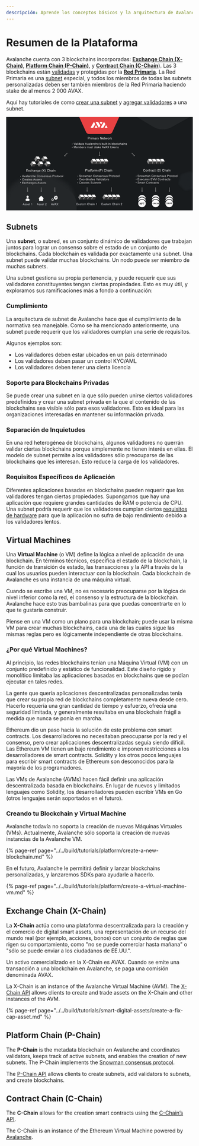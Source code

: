 ```yaml
---
descripción: Aprende los conceptos básicos y la arquitectura de Avalanche
---
```


# Resumen de la Plataforma

Avalanche cuenta con 3 blockchains incorporadas: [**Exchange Chain \(X-Chain\)**](./#exchange-chain-x-chain), [**Platform Chain \(P-Chain\)**](./#platform-chain-p-chain), y [**Contract Chain \(C-Chain**\)](./#contract-chain-c-chain). Las 3 blockchains están [validadas](http://support.avalabs.org/en/articles/4064704-what-is-a-blockchain-validator) y protegidas por la  [**Red Primaria**](http://support.avalabs.org/en/articles/4135650-what-is-the-primary-network). La Red Primaria es una [subnet](http://support.avalabs.org/en/articles/4064861-what-is-a-subnetwork-subnet) especial, y todos los miembros de todas las subnets personalizadas deben ser también miembros de la Red Primaria haciendo stake de al menos 2 000 AVAX.

Aquí hay tutoriales de como [crear una subnet](../../build/tutorials/platform/create-a-subnet.md) y [agregar validadores](../../build/tutorials/nodes-and-staking/add-a-validator.md) a una subnet.

![Primary network](../../.gitbook/assets/primary-network.png)

## Subnets

Una **subnet**, o subred, es un conjunto dinámico de validadores que trabajan juntos para lograr un consenso sobre el estado de un conjunto de blockchains. Cada blockchain es validada por exactamente una subnet. Una subnet puede validar muchas blockchains. Un nodo puede ser miembro de muchas subnets.

Una subnet gestiona su propia pertenencia, y puede requerir que sus validadores constituyentes tengan ciertas propiedades. Esto es muy útil, y exploramos sus ramificaciones más a fondo a continuación:

### Cumplimiento


La arquitectura de subnet de Avalanche hace que el cumplimiento de la normativa sea manejable. Como se ha mencionado anteriormente, una subnet puede requerir que los validadores cumplan una serie de requisitos.

Algunos ejemplos son:

* Los validadores deben estar ubicados en un país determinado
* Los validadores deben pasar un control KYC/AML
* Los validadores deben tener una cierta licencia

### Soporte para Blockchains Privadas

Se puede crear una subnet en la que sólo pueden unirse ciertos validadores predefinidos y crear una subnet privada en la que el contenido de las blockchains sea visible sólo para esos validadores. Esto es ideal para las organizaciones interesadas en mantener su información privada.

### Separación de Inquietudes

En una red heterogénea de blockchains, algunos validadores no querrán validar ciertas blockchains porque simplemente no tienen interés en ellas. El modelo de subnet permite a los validadores sólo preocuparse de las blockchains que les interesan. Esto reduce la carga de los validadores.

### Requisitos Específicos de Aplicación

Diferentes aplicaciones basadas en blockchains pueden requerir que los validadores tengan ciertas propiedades. Supongamos que hay una aplicación que requiere grandes cantidades de RAM o potencia de CPU. Una subnet podría requerir que los validadores cumplan ciertos [requisitos de hardware](http://support.avalabs.org/en/articles/4064879-technical-requirements-for-running-a-validator-node-on-avalanche) para que la aplicación no sufra de bajo rendimiento debido a los validadores lentos.

## Virtual Machines

Una **Virtual Machine** \(o VM\) 
define la lógica a nivel de aplicación de una blockchain. En términos técnicos, especifica el estado de la blockchain, la función de transición de estado, las transacciones y la API a través de la cual los usuarios pueden interactuar con la blockchain. Cada blockchain de Avalanche es una instancia de una máquina virtual.

Cuando se escribe una VM, no es necesario preocuparse por la lógica de nivel inferior como la red, el consenso y la estructura de la blockchain. Avalanche hace esto tras bambalinas para que puedas concentrarte en lo que te gustaría construir.

Piense en una VM como un plano para una blockchain; puede usar la misma VM para crear muchas blockchains, cada una de las cuales sigue las mismas reglas pero es lógicamente independiente de otras blockchains.

### ¿Por qué Virtual Machines?


Al principio, las redes blockchains tenían una Máquina Virtual \(VM\) con un conjunto predefinido y estático de funcionalidad. Este diseño rígido y monolítico limitaba las aplicaciones basadas en blockchains que se podían ejecutar en tales redes.

La gente que quería aplicaciones descentralizadas personalizadas tenía que crear su propia red de blockchains completamente nueva desde cero. Hacerlo requería una gran cantidad de tiempo y esfuerzo, ofrecía una seguridad limitada, y generalmente resultaba en una blockchain frágil a medida que nunca se ponía en marcha.

Ethereum dio un paso hacia la solución de este problema con smart contracts. Los desarrolladores no necesitaban preocuparse por la red y el consenso, pero crear aplicaciones descentralizadas seguía siendo difícil. Las Ethereum VM tienen un bajo rendimiento e imponen restricciones a los desarrolladores de smart contracts. Solidity y los otros pocos lenguajes para escribir smart contracts de Ethereum son desconocidos para la mayoría de los programadores.

Las VMs de Avalanche \(AVMs\) hacen fácil definir una aplicación descentralizada basada en blockchains. En lugar de nuevos y limitados lenguajes como Solidity, los desarrolladores pueden escribir VMs en Go \(otros lenguajes serán soportados en el futuro\).

### Creando tu Blockchain y Virtual Machine

Avalanche todavía no soporta la creación de nuevas Máquinas Virtuales \(VMs\). Actualmente, Avalanche sólo soporta la creación de nuevas instancias de la Avalanche VM.

{% page-ref page="../../build/tutorials/platform/create-a-new-blockchain.md" %}

En el futuro, Avalanche le permitirá definir y lanzar blockchains personalizadas, y lanzaremos SDKs para ayudarle a hacerlo.

{% page-ref page="../../build/tutorials/platform/create-a-virtual-machine-vm.md" %}

## Exchange Chain \(X-Chain\)

La **X-Chain** actúa como una plataforma descentralizada para la creación y el comercio de digital smart assets, una representación de un recurso del mundo real (por ejemplo, acciones, bonos) con un conjunto de reglas que rigen su comportamiento, como "no se puede comerciar hasta mañana" o "sólo se puede enviar a los ciudadanos de EE.UU.".

Un activo comercializado en la X-Chain es AVAX. Cuando se emite una transacción a una blockchain en Avalanche, se paga una comisión denominada AVAX.

La X-Chain is an instance of the Avalanche Virtual Machine \(AVM\). The [X-Chain API](../../build/avalanchego-apis/exchange-chain-x-chain-api.md) allows clients to create and trade assets on the X-Chain and other instances of the AVM.

{% page-ref page="../../build/tutorials/smart-digital-assets/create-a-fix-cap-asset.md" %}

## Platform Chain \(P-Chain\)

The **P-Chain** is the metadata blockchain on Avalanche and coordinates validators, keeps track of active subnets, and enables the creation of new subnets. The P-Chain implements the [Snowman consensus protocol](../../#snowman-consensus-protocol).

The [P-Chain API](../../build/avalanchego-apis/platform-chain-p-chain-api.md) allows clients to create subnets, add validators to subnets, and create blockchains.

## Contract Chain \(C-Chain\)

The **C-Chain** allows for the creation smart contracts using the [C-Chain’s API](../../build/avalanchego-apis/contract-chain-c-chain-api.md).

The C-Chain is an instance of the Ethereum Virtual Machine powered by [Avalanche](../../).

<!--stackedit_data:
eyJoaXN0b3J5IjpbLTYzNTAwMDY0Nyw2Nzk4MDEwMTMsNjM5MD
I1MDc3LDkzMDMwMzU5NF19
-->